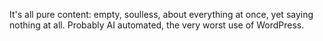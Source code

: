 It's all pure content: empty, soulless, about everything at once, yet saying nothing at all. Probably AI automated, the very worst use of WordPress.